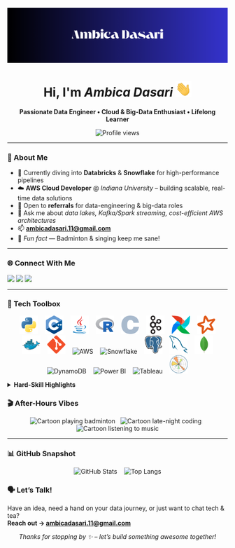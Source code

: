 <!-- Banner -->
<p align="center">
  <img src="Ambica Dasari.png" alt="Ambica Dasari — Banner">
</p>

<h1 align="center">
  Hi, I'm <em>Ambica Dasari</em>
  <img src="https://raw.githubusercontent.com/ABSphreak/ABSphreak/master/gifs/Hi.gif" height="35px" />
</h1>

<p align="center"><b>Passionate Data Engineer • Cloud & Big-Data Enthusiast • Lifelong Learner</b></p>

<p align="center">
  <img src="https://komarev.com/ghpvc/?username=ambdasa&style=flat-square&color=blue" alt="Profile views"/>
</p>

---

### 🚀 About Me
- 🌱 Currently diving into **Databricks** & **Snowflake** for high-performance pipelines  
- ☁️ **AWS Cloud Developer** @ *Indiana University* – building scalable, real-time data solutions  
- 🤝 Open to **referrals** for data-engineering & big-data roles  
- 💬 Ask me about *data lakes, Kafka/Spark streaming, cost-efficient AWS architectures*  
- 📫 **ambicadasari.11@gmail.com**  
- 🏸 *Fun fact* — Badminton & singing keep me sane!

---

### 🌐 Connect With Me
<a href="https://www.linkedin.com/in/ambica-dasari-3808bb187/"><img src="https://img.shields.io/badge/LinkedIn-0A66C2?style=for-the-badge&logo=linkedin&logoColor=white"></a>
<a href="https://portfolio-ambicas-projects.vercel.app/"><img src="https://img.shields.io/badge/Portfolio-000?style=for-the-badge&logo=vercel&logoColor=white"></a>
<a href="mailto:ambicadasari.11@gmail.com"><img src="https://img.shields.io/badge/Gmail-D14836?style=for-the-badge&logo=gmail&logoColor=white"></a>

---


### 🧰 Tech Toolbox
<p align="center">

  <!-- ——— Programming Languages ——— -->
  <img src="https://raw.githubusercontent.com/devicons/devicon/master/icons/python/python-original.svg"          alt="Python"        height="42" style="margin:0 6px;">
  <img src="https://raw.githubusercontent.com/devicons/devicon/master/icons/cplusplus/cplusplus-original.svg"    alt="C++"           height="42" style="margin:0 6px;">
  <img src="https://raw.githubusercontent.com/devicons/devicon/master/icons/java/java-original.svg"              alt="Java"          height="42" style="margin:0 6px;">
  <img src="https://raw.githubusercontent.com/devicons/devicon/master/icons/r/r-original.svg"                    alt="R"             height="42" style="margin:0 6px;">
  <img src="https://raw.githubusercontent.com/devicons/devicon/master/icons/c/c-original.svg"                    alt="C"             height="42" style="margin:0 6px;">

  <!-- ——— Data-Eng / Processing ——— -->
  <img src="https://raw.githubusercontent.com/devicons/devicon/master/icons/apachekafka/apachekafka-original.svg" alt="Kafka"         height="42" style="margin:0 6px;">
  <img src="https://raw.githubusercontent.com/devicons/devicon/master/icons/apacheairflow/apacheairflow-original.svg" alt="Airflow"   height="42" style="margin:0 6px;">
  <img src="https://raw.githubusercontent.com/devicons/devicon/master/icons/apachespark/apachespark-original.svg"    alt="Spark"      height="42" style="margin:0 6px;">
  <img src="https://raw.githubusercontent.com/devicons/devicon/master/icons/docker/docker-original.svg"              alt="Docker"     height="42" style="margin:0 6px;">
  <img src="https://raw.githubusercontent.com/devicons/devicon/master/icons/git/git-original.svg"                    alt="Git"        height="42" style="margin:0 6px;">

  <!-- ——— Cloud (AWS icon fixed) ——— -->
  <img src="https://cdn.jsdelivr.net/npm/simple-icons@v10/icons/amazonaws.svg"                                     alt="AWS"         height="42" style="margin:0 6px;">

  <!-- ——— Databases ——— -->
  <img src="https://cdn.jsdelivr.net/npm/simple-icons@v10/icons/snowflake.svg"       alt="Snowflake"   height="42" style="margin:0 6px;">
  <img src="https://raw.githubusercontent.com/devicons/devicon/master/icons/postgresql/postgresql-original.svg"     alt="PostgreSQL" height="42" style="margin:0 6px;">
  <img src="https://raw.githubusercontent.com/devicons/devicon/master/icons/mysql/mysql-original.svg"               alt="MySQL"      height="42" style="margin:0 6px;">
  <img src="https://raw.githubusercontent.com/devicons/devicon/master/icons/mongodb/mongodb-original.svg"           alt="MongoDB"    height="42" style="margin:0 6px;">
  <img src="https://cdn.jsdelivr.net/npm/simple-icons@v10/icons/amazondynamodb.svg"                                alt="DynamoDB"    height="42" style="margin:0 6px;">

  <!-- ——— BI / Viz ——— -->
  <img src="https://cdn.jsdelivr.net/npm/simple-icons@v10/icons/powerbi.svg"   alt="Power BI"  height="42" style="margin:0 6px;">
  <img src="https://cdn.jsdelivr.net/npm/simple-icons@v10/icons/tableau.svg"   alt="Tableau"   height="42" style="margin:0 6px;">
  <img src="https://raw.githubusercontent.com/devicons/devicon/master/icons/matplotlib/matplotlib-original.svg" alt="Matplotlib" height="42" style="margin:0 6px;">

</p>


<details>
<summary><strong>Hard-Skill Highlights</strong></summary>

- **Data Warehousing & Governance  |  Data Modelling  |  System Design**
- **Big-Data & Stream Processing** (ETL / real-time pipelines with Kafka & Spark)
- **Real-time Analytics** on AWS (Kinesis → S3 / Redshift / Lambda / Glue / EMR)
- **Agile / Scrum** delivery & cross-team collaboration
</details>


### 🎬 After-Hours Vibes
<p align="center">
  <!-- Cartoon badminton -->
  <img src="https://media.giphy.com/media/eivDJb2lXYzPDvqbwT/giphy.gif"
       alt="Cartoon playing badminton" height="140">&nbsp;&nbsp;
  <!-- Cartoon coding -->
  <img src="https://media.giphy.com/media/mTPjPA6SSXgTsnZ1Dh/giphy.gif"
       alt="Cartoon late-night coding" height="140">&nbsp;&nbsp;
  <!-- Cartoon listening to music -->
  <img src="https://media.giphy.com/media/VDpE8gStGujeyToNXt/giphy.gif"
       alt="Cartoon listening to music" height="140">
</p>


---

### 📊 GitHub Snapshot
<p align="center">
  <img src="https://github-readme-stats.vercel.app/api?username=ambdasa&show_icons=true&theme=tokyonight&hide_border=true" alt="GitHub Stats">
  &nbsp;&nbsp;
  <img src="https://github-readme-stats.vercel.app/api/top-langs/?username=ambdasa&layout=compact&theme=tokyonight&hide_border=true" alt="Top Langs">
</p>


### 🗣️ Let’s Talk!
Have an idea, need a hand on your data journey, or just want to chat tech & tea?  
<strong>Reach out → <a href="mailto:ambicadasari.11@gmail.com">ambicadasari.11@gmail.com</a></strong>

<p align="center">
  <em>Thanks for stopping by ✨ – let’s build something awesome together!</em>
</p>
